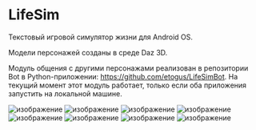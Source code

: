 # LifeSim
Текстовый игровой симулятор жизни для Android OS.

Модели персонажей созданы в среде Daz 3D.

Модуль общения с другими персонажами реализован в репозитории Bot в Python-приложении: https://github.com/etogus/LifeSimBot. 
На текущий момент этот модуль работает, только если оба приложения запустить на локальной машине.

![изображение](https://user-images.githubusercontent.com/47570845/182188328-d669a799-c3ce-4dc9-aa4c-8b2796acccbe.png)
![изображение](https://user-images.githubusercontent.com/47570845/182188618-7aaa0847-dd40-42af-a80b-4aff4d92e089.png)
![изображение](https://user-images.githubusercontent.com/47570845/182188661-e199672a-82d8-4f8c-8cc1-6f5155abc94e.png)
![изображение](https://user-images.githubusercontent.com/47570845/182188787-cc9c26e0-ea3f-4075-95d7-2a345669426b.png)
![изображение](https://user-images.githubusercontent.com/47570845/182188840-5cf09888-57d7-4c85-b6fc-974ba0278e83.png)
![изображение](https://user-images.githubusercontent.com/47570845/182188863-0c5b8a61-d593-49e3-8861-5e326a2cea88.png)
![изображение](https://user-images.githubusercontent.com/47570845/182188901-830113a3-c726-4213-9c2c-1d9c418fbd04.png)
![изображение](https://user-images.githubusercontent.com/47570845/182188976-6b2d3f85-c09d-42c3-84d7-7abafb19e012.png)
